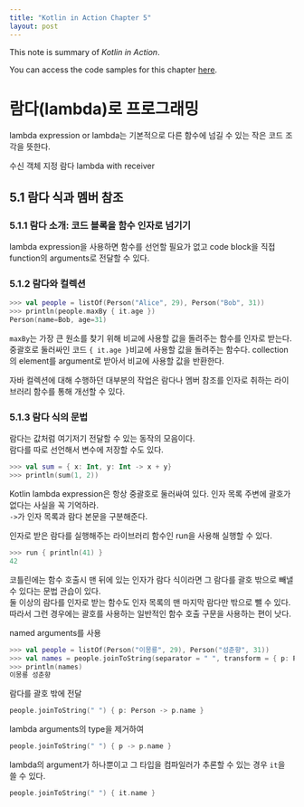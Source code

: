 ```yaml
---
title: "Kotlin in Action Chapter 5"
layout: post
---
```


This note is summary of _Kotlin in Action_.

You can access the code samples for this chapter [here](https://github.com/Kotlin/kotlin-in-action/tree/master/src/ch05).

# 람다(lambda)로 프로그래밍

lambda expression or lambda는 기본적으로 다른 함수에 넘길 수 있는 작은 코드 조각을 뜻한다.  

수신 객체 지정 람다 lambda with receiver

## 5.1 람다 식과 멤버 참조

###  5.1.1 람다 소개: 코드 블록을 함수 인자로 넘기기

lambda expression을 사용하면 함수를 선언할 필요가 없고 code block을 직접 function의 arguments로 전달할 수 있다.  

### 5.1.2 람다와 컬렉션

~~~kotlin
>>> val people = listOf(Person("Alice", 29), Person("Bob", 31))
>>> println(people.maxBy { it.age })
Person(name=Bob, age=31)
~~~

`maxBy`는 가장 큰 원소를 찾기 위해 비교에 사용할 값을 돌려주는 함수를 인자로 받는다. 중괄호로 둘러싸인 코드 `{ it.age }`비교에 사용할 값을 돌려주는 함수다. collection의 element를 argument로 받아서 비교에 사용할 값을 반환한다.  

자바 컬렉션에 대해 수행하던 대부분의 작업은 람다나 멤버 참조를 인자로 취하는 라이브러리 함수를 통해 개선할 수 있다.

### 5.1.3 람다 식의 문법

람다는 값처럼 여기저기 전달할 수 있는 동작의 모음이다.  
람다를 따로 선언해서 변수에 저장할 수도 있다.  

~~~kotlin
>>> val sum = { x: Int, y: Int -> x + y}
>>> println(sum(1, 2))
~~~

Kotlin lambda expression은 항상 중괄호로 둘러싸여 있다. 인자 목록 주변에 괄호가 없다는 사실을 꼭 기억하라.  
`->`가 인자 목록과 람다 본문을 구분해준다.  

인자로 받은 람다를 실행해주는 라이브러리 함수인 run을 사용해 실행할 수 있다.  

~~~kotlin
>>> run { println(41) }
42
~~~

코틀린에는 함수 호출시 맨 뒤에 있는 인자가 람다 식이라면 그 람다를 괄호 밖으로 빼낼 수 있다는 문법 관습이 있다.  
둘 이상의 람다를 인자로 받는 함수도 인자 목록의 맨 마지막 람다만 밖으로 뺄 수 있다. 따라서 그런 경우에는 괄호를 사용하는 일반적인 함수 호출 구문을 사용하는 편이 낫다.  


named arguments를 사용  

~~~kotlin
>>> val people = listOf(Person("이몽룡", 29), Person("성춘향", 31))
>>> val names = people.joinToString(separator = " ", transform = { p: Person -> p.name })
>>> println(names)
이몽룡 성춘향
~~~

람다를 괄호 밖에 전달  

~~~ kotlin
people.joinToString(" ") { p: Person -> p.name }
~~~

lambda arguments의 type을 제거하여

~~~kotlin
people.joinToString(" ") { p -> p.name }
~~~

lambda의 argument가 하나뿐이고 그 타입을 컴파일러가 추론할 수 있는 경우 `it`을 쓸 수 있다.  

~~~kotlin
people.joinToString(" ") { it.name }
~~~

